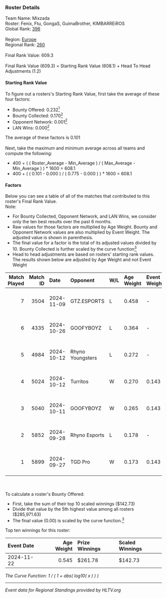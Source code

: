 ### Roster Details<br />
Team Name: Mixzada<br />
Roster: Fenix, Ftu, GongaS, GuimaBrother, KIMBARREiROS<br />
Global Rank: [396](../../standings_global_2025_02_28.md)<br />
<br />
Region: [Europe]( ../../standings_europe_2025_02_28.md)<br />
Regional Rank: [260]( ../../standings_europe_2025_02_28.md)<br />
<br />
Final Rank Value:  609.3<br />
<br />
Final Rank Value (609.3) = Starting Rank Value (608.1) + Head To Head Adjustments (1.2)<br />

#### Starting Rank Value<br />
To figure out a rosters's Starting Rank Value, first take the average of these four factors:<br />
- Bounty Offered: 0.232[<sup>1</sup>](#table2)
- Bounty Collected: 0.170[<sup>2</sup>](#table1)
- Opponent Network: 0.001[<sup>2</sup>](#table1)
- LAN Wins: 0.000[<sup>2</sup>](#table1)

The average of these factors is 0.101<br />
<br />
Next, take the maximum and minimum average across all teams and compute the following:<br />
- 400 + ( ( Roster_Average - Min_Average ) / ( Max_Average - Min_Average ) ) * 1600 = 608.1
- 400 + ( ( 0.101 - 0.000 ) / ( 0.775 - 0.000 ) ) * 1600 = 608.1


#### Factors<br />
Below you can see a table of all of the matches that contributed to this roster's Final Rank Value.<br />
Note:<br />

- For Bounty Collected, Opponent Network, and LAN Wins, we consider only the ten best results over the past 6 months.
- Raw values for those factors are multiplied by Age Weight. Bounty and Opponent Network values are also multiplied by Event Weight. The adjusted value is shown in parenthesis.
- The final value for a factor is the total of its adjusted values divided by 10. Bounty Collected is further scaled by the curve function[<sup>3</sup>](#curveFunction)
- Head to head adjustments are based on rosters' starting rank values. The results shown below are adjusted by Age Weight and not Event Weight
<span id="table1"></span><br />


| Match Played | Match ID | Date       | Opponent         | W/L | Age Weight | Event Weight | Bounty Collected | Opponent Network | LAN Wins  | H2H Adj. | Roster                                            |
| -: | -: | :- | :- | :- | :- | :- | :- | :- | :- | -: | :- |
|            7 |     3504 | 2024-11-09 | GTZ.ESPORTS      | L   | 0.458      | -            | -                | -                | -         |    -0.40 | Fenix, Ftu, GongaS, GuimaBrother, KIMBARREiROS    |
|            6 |     4335 | 2024-10-26 | GOOFYBOYZ        | L   | 0.364      | -            | -                | -                | -         |    -3.22 | Fenix, Ftu, GongaS, GuimaBrother, KIMBARREiROS    |
|            5 |     4984 | 2024-10-12 | Rhyno Youngsters | L   | 0.272      | -            | -                | -                | -         |    -2.37 | Fenix, Ftu, GongaS, GuimaBrother, KIMBARREiROS    |
|            4 |     5024 | 2024-10-12 | Turritos         | W   | 0.270      | 0.143        | 0.000 (0.000)    | 0.008 (0.000)    | 0 (0.000) |     1.98 | Fenix, Ftu, GongaS, GuimaBrother, KIMBARREiROS    |
|            3 |     5040 | 2024-10-11 | GOOFYBOYZ        | W   | 0.265      | 0.143        | 0.003 (0.000)    | 0.198 (0.008)    | 0 (0.000) |     6.08 | Fenix, Ftu, GongaS, GuimaBrother, KIMBARREiROS    |
|            2 |     5852 | 2024-09-28 | Rhyno Esports    | L   | 0.178      | -            | -                | -                | -         |    -2.12 | Fenix, Ftu, GuimaBrother, KIMBARREiROS, Virgolino |
|            1 |     5899 | 2024-09-27 | TGD Pro          | W   | 0.173      | 0.143        | 0.000 (0.000)    | 0.051 (0.001)    | 0 (0.000) |     1.28 | Fenix, Ftu, GuimaBrother, KIMBARREiROS, Virgolino |

<br />
<span id="table2"></span><br />
To calculate a roster's Bounty Offered:<br />

- First, take the sum of their top 10 scaled winnings ($142.73)
- Divide that value by the 5th highest value among all rosters ($285,971.63)
- The final value (0.00) is scaled by the curve function.[<sup>3</sup>](#curveFunction)

Top ten winnings for this roster:<br />

| Event Date | Age Weight | Prize Winnings | Scaled Winnings |
| :- | -: | :- | :- |
| 2024-11-22 |      0.545 | $261.78        | $142.73         |


<span id="curveFunction"></span>_The Curve Function: 1 / ( 1 + abs( log10( x ) ) )_<br />

---
_Event data for Regional Standings provided by HLTV.org_<br />
